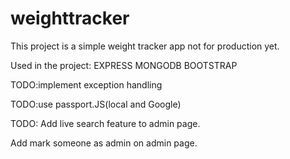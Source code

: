 # weighttracker
This project is a simple weight tracker app not for production yet.

Used in the project:
EXPRESS MONGODB BOOTSTRAP



TODO:implement exception handling

TODO:use passport.JS(local and Google)

TODO: Add live search feature to admin page.

Add mark someone as admin on admin page.

